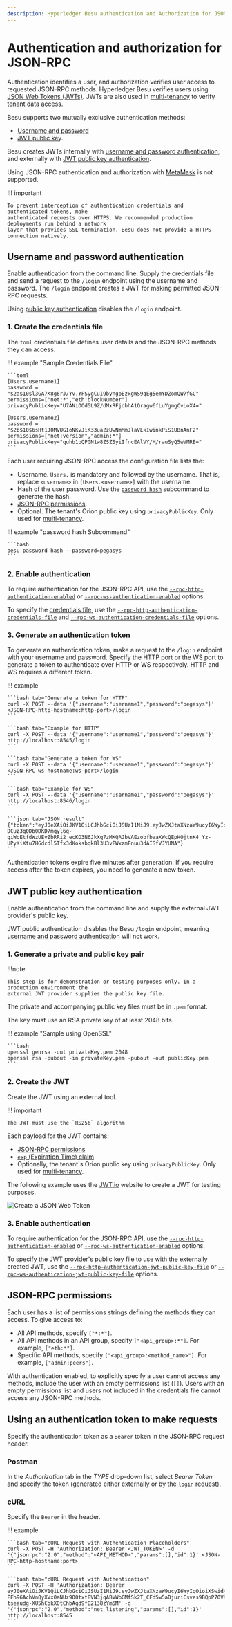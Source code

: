 ```yaml
---
description: Hyperledger Besu authentication and Authorization for JSON-RPC
---
```


# Authentication and authorization for JSON-RPC

Authentication identifies a user, and authorization verifies user access to requested JSON-RPC
methods. Hyperledger Besu verifies users using
[JSON Web Tokens (JWTs)](https://jwt.io/introduction/). JWTs are also used in
[multi-tenancy](../../../Concepts/Privacy/Multi-Tenancy.md) to verify tenant data access.

Besu supports two mutually exclusive authentication methods:

* [Username and password](#username-and-password-authentication)
* [JWT public key](#jwt-public-key-authentication).

Besu creates JWTs internally with
[username and password authentication](#username-and-password-authentication), and externally with
[JWT public key authentication](#jwt-public-key-authentication).

Using JSON-RPC authentication and authorization with [MetaMask](https://metamask.io/) is not supported.

!!! important

    To prevent interception of authentication credentials and authenticated tokens, make
    authenticated requests over HTTPS. We recommended production deployments run behind a network
    layer that provides SSL termination. Besu does not provide a HTTPS connection natively.

## Username and password authentication

Enable authentication from the command line. Supply the credentials file and send a request to the
`/login` endpoint using the username and password. The `/login` endpoint creates a JWT for making
permitted JSON-RPC requests.

Using [public key authentication](#jwt-public-key-authentication) disables the `/login` endpoint.

### 1. Create the credentials file

The `toml` credentials file defines user details and the JSON-RPC methods they can access.

!!! example "Sample Credentials File"

    ```toml
    [Users.username1]
    password = "$2a$10$l3GA7K8g6rJ/Yv.YFSygCuI9byngpEzxgWS9qEg5emYDZomQW7fGC"
    permissions=["net:*","eth:blockNumber"]
    privacyPublicKey="U7ANiOOd5L9Z/dMxRFjdbhA1Qragw6fLuYgmgCvLoX4="

    [Users.username2]
    password = "$2b$10$6sHt1J0MVUGIoNKvJiK33uaZzUwNmMmJlaVLkIwinkPiS1UBnAnF2"
    permissions=["net:version","admin:*"]
    privacyPublicKey="quhb1pQPGN1w8ZSZSyiIfncEAlVY/M/rauSyQ5wVMRE="
    ```

Each user requiring JSON-RPC access the configuration file lists the:

* Username. `Users.` is mandatory and followed by the username. That is, replace `<username>` in
  `[Users.<username>]` with the username.
* Hash of the user password. Use the
  [`password hash`](../../../Reference/CLI/CLI-Subcommands.md#password) subcommand to generate the
  hash.
* [JSON-RPC permissions](#json-rpc-permissions).
* Optional. The tenant's Orion public key using `privacyPublicKey`. Only used for
  [multi-tenancy](../../../Concepts/Privacy/Multi-Tenancy.md).

!!! example "password hash Subcommand"

    ```bash
    besu password hash --password=pegasys
    ```

### 2. Enable authentication

To require authentication for the JSON-RPC API, use the
[`--rpc-http-authentication-enabled`](../../../Reference/CLI/CLI-Syntax.md#rpc-http-authentication-enabled)
or [`--rpc-ws-authentication-enabled`](../../../Reference/CLI/CLI-Syntax.md#rpc-ws-authentication-enabled)
options.

To specify the [credentials file](#1-create-the-credentials-file), use the
[`--rpc-http-authentication-credentials-file`](../../../Reference/CLI/CLI-Syntax.md#rpc-http-authentication-credentials-file)
and [`--rpc-ws-authentication-credentials-file`](../../../Reference/CLI/CLI-Syntax.md#rpc-ws-authentication-credentials-file)
options.

### 3. Generate an authentication token

To generate an authentication token, make a request to the `/login` endpoint with your username and
password. Specify the HTTP port or the WS port to generate a token to authenticate over HTTP or WS
respectively. HTTP and WS requires a different token.

!!! example

    ```bash tab="Generate a token for HTTP"
    curl -X POST --data '{"username":"username1","password":"pegasys"}' <JSON-RPC-http-hostname:http-port>/login
    ```

    ```bash tab="Example for HTTP"
    curl -X POST --data '{"username":"username1","password":"pegasys"}' http://localhost:8545/login
    ```

    ```bash tab="Generate a token for WS"
    curl -X POST --data '{"username":"username1","password":"pegasys"}' <JSON-RPC-ws-hostname:ws-port>/login
    ```

    ```bash tab="Example for WS"
    curl -X POST --data '{"username":"username1","password":"pegasys"}' http://localhost:8546/login
    ```

    ```json tab="JSON result"
    {"token":"eyJ0eXAiOiJKV1QiLCJhbGciOiJSUzI1NiJ9.eyJwZXJtaXNzaW9ucyI6WyIqOioiXSwidXNlcm5hbWUiOiJ1c2VyMiIsImlhdCI6MTU1MDQ2MDYwNCwiZXhwIjoxNTUwNDYwOTA0fQ.l2Ycqzl_AyvReXBeUSayOlOMS_E8-DCuz3q0Db0DKD7mqyl6q-giWoEtfdWzUEvZbRRi2_ecKO3N6JkXq7zMKQAJbVAEzobfbaaXWcQEpHOjtnK4_Yz-UPyKiXtu7HGdcdl5Tfx3dKoksbqkBl3U3vFWxzmFnuu3dAISfVJYUNA"}
    ```

Authentication tokens expire five minutes after generation. If you require access after the token
expires, you need to generate a new token.

## JWT public key authentication

Enable authentication from the command line and supply the external JWT provider's public key.

JWT public authentication disables the Besu `/login` endpoint, meaning
[username and password authentication](#username-and-password-authentication) will not work.

### 1. Generate a private and public key pair

!!!note

    This step is for demonstration or testing purposes only. In a production environment the
    external JWT provider supplies the public key file.

The private and accompanying public key files must be in `.pem` format.

The key must use an RSA private key of at least 2048 bits.

!!! example "Sample using OpenSSL"

    ```bash
    openssl genrsa -out privateKey.pem 2048
    openssl rsa -pubout -in privateKey.pem -pubout -out publicKey.pem
    ```

### 2. Create the JWT

Create the JWT using an external tool.

!!! important

    The JWT must use the `RS256` algorithm

Each payload for the JWT contains:

* [JSON-RPC permissions](#json-rpc-permissions)
* [`exp` (Expiration Time) claim](https://tools.ietf.org/html/rfc7519#section-4.1.4)
* Optionally, the tenant's Orion public key using `privacyPublicKey`. Only used for
  [multi-tenancy](../../../Concepts/Privacy/Multi-Tenancy.md).

The following example uses the [JWT.io](https://jwt.io/) website to create a JWT for testing
purposes.

![Create a JSON Web Token](../../../images/JWT.png)

### 3. Enable authentication

To require authentication for the JSON-RPC API, use the
[`--rpc-http-authentication-enabled`](../../../Reference/CLI/CLI-Syntax.md#rpc-http-authentication-enabled)
or [`--rpc-ws-authentication-enabled`](../../../Reference/CLI/CLI-Syntax.md#rpc-ws-authentication-enabled)
options.

To specify the JWT provider's public key file to use with the externally created JWT, use the
[`--rpc-http-authentication-jwt-public-key-file`](../../../Reference/CLI/CLI-Syntax.md#rpc-http-authentication-jwt-public-key-file)
or [`--rpc-ws-authentication-jwt-public-key-file`](../../../Reference/CLI/CLI-Syntax.md#rpc-ws-authentication-jwt-public-key-file)
options.

## JSON-RPC permissions

Each user has a list of permissions strings defining the methods they can access. To give access
to:

* All API methods, specify `["*:*"]`.
* All API methods in an API group, specify `["<api_group>:*"]`. For example, `["eth:*"]`.
* Specific API methods, specify `["<api_group>:<method_name>"]`. For example, `["admin:peers"]`.

With authentication enabled, to explicitly specify a user cannot access any methods, include the
user with an empty permissions list (`[]`). Users with an empty permissions list and users not
included in the credentials file cannot access any JSON-RPC methods.

## Using an authentication token to make requests

Specify the authentication token as a `Bearer` token in the JSON-RPC request header.

### Postman

In the _Authorization_ tab in the _TYPE_ drop-down list, select *Bearer Token* and specify the
token (generated either [externally](#2-create-the-jwt) or by the
[`login` request](#3-generate-an-authentication-token)).

### cURL

Specify the `Bearer` in the header.

!!! example

    ```bash tab="cURL Request with Authentication Placeholders"
    curl -X POST -H 'Authorization: Bearer <JWT_TOKEN>' -d '{"jsonrpc":"2.0","method":"<API_METHOD>","params":[],"id":1}' <JSON-RPC-http-hostname:port>
    ```

    ```bash tab="cURL Request with Authentication"
    curl -X POST -H 'Authorization: Bearer eyJ0eXAiOiJKV1QiLCJhbGciOiJSUzI1NiJ9.eyJwZXJtaXNzaW9ucyI6WyIqOioiXSwidXNlcm5hbWUiOiJ1c2VyMiIsImlhdCI6MTU1MDQ2MTQxNiwiZXhwIjoxNTUwNDYxNzE2fQ.WQ1mqpqzRLHaoL8gOSEZPvnRs_qf6j__7A3Sg8vf9RKvWdNTww_vRJF1gjcVy-FFh96AchVnQyXVx0aNUz9O0txt8VN3jqABVWbGMfSk2T_CFdSw5aDjuriCsves9BQpP70Vhj-tseaudg-XU5hCokX0tChbAqd9fB2138zYm5M' -d '{"jsonrpc":"2.0","method":"net_listening","params":[],"id":1}' http://localhost:8545
    ```